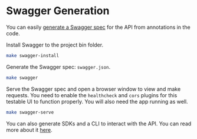# Swagger Generation

You can easily [generate a Swagger spec](https://goswagger.io/use/spec.html) for the API from annotations in the code.

Install Swagger to the project bin folder.

```bash
make swagger-install
```

Generate the Swagger spec: `swagger.json`.

```bash
make swagger
```

Serve the Swagger spec and open a browser window to view and make requests. You need to enable the `healthcheck` and `cors` plugins for this testable UI to function properly. You will also need the app running as well.

```bash
make swagger-serve
```

You can also generate SDKs and a CLI to interact with the API. You can read more about it [here](https://goswagger.io/generate/requirements.html).